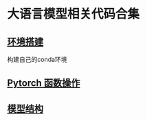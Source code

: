 # 大语言模型相关代码合集

## [环境搭建](https://github.com/Kaiyu-He/LLM/tree/main/env)

构建自己的conda环境

## [Pytorch 函数操作](https://github.com/Kaiyu-He/LLM/tree/main/pytorch)

## [模型结构](https://github.com/Kaiyu-He/LLM/tree/main/struction)

